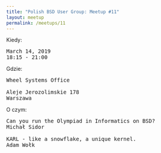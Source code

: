 ```yaml
---
title: "Polish BSD User Group: Meetup #11"
layout: meetup
permalink: /meetups/11
---
```

Kiedy:
<pre>
March 14, 2019
18:15 - 21:00
</pre>
Gdzie:
<pre>
Wheel Systems Office

Aleje Jerozolimskie 178
Warszawa
</pre>
O czym:
<pre style="white-space: pre-wrap;">
Can you run the Olympiad in Informatics on BSD?
Michał Sidor

KARL - like a snowflake, a unique kernel.
Adam Wołk
</pre>
